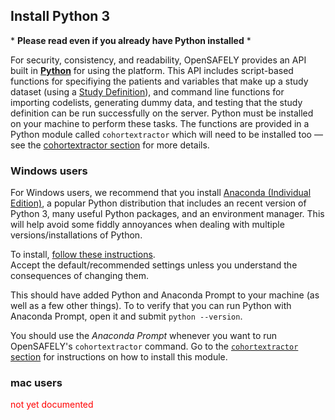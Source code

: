 ## Install Python 3

\* **Please read even if you already have Python installed** \*

For security, consistency, and readability, OpenSAFELY provides an API built in [**Python**](https://www.python.org/) for using the platform. 
This API includes script-based functions for specifiying the patients and variables that make up a study dataset (using a [Study Definition](study-def.md)),
and command line functions for importing codelists, generating dummy data, and testing that the study definition can be run successfully on the server. 
Python must be installed on your machine to perform these tasks. 
The functions are provided in a Python module called `cohortextractor` which will need to be installed too &mdash; see the [cohortextractor section](cohortextractor.md) for more details.

<!--Strictly speaking, it is possible to test and run your study definition without a local installation of Python because this happens automatically every time a commit is pushed to GitHub.
However, this is not a particularly efficient way of working and we recommend being able to run the scripts locally. -->

### Windows users
For Windows users, we recommend that you install [Anaconda (Individual Edition)](https://www.anaconda.com/products/individual), a popular Python distribution that includes an recent version of Python 3, many useful Python packages, and an environment manager. 
This will help avoid some fiddly annoyances when dealing with multiple versions/installations of Python.

<!--If you already have Python installed on your machine, you should still be able install Anaconda without any inteference. <font color='red'>(is this true?)</font> Alternatively, you're welcome to use any existing or fresh Python installation you want if you're happy to troubleshoot problems yourself. -->

To install, [follow these instructions](https://docs.anaconda.com/anaconda/install/).  
Accept the default/recommended settings unless you understand the consequences of changing them.

This should have added Python and Anaconda Prompt to your machine (as well as a few other things). 
To to verify that you can run Python with Anaconda Prompt, open it and submit `python --version`.

<!--If you installed a version of python earlier than `python 3.8` then you should submit `conda install -c anaconda python=3.8` to update your installation. It can take a while (up to an hour) as it needs to identify and resolve incompatible packages from the previous installation. -->

You should use the _Anaconda Prompt_ whenever you want to run OpenSAFELY's `cohortextractor` command. 
Go to the [`cohortextractor` section](cohortextractor.md) for instructions on how to install this module. 

### mac users

<font color='red'>not yet documented</font>
